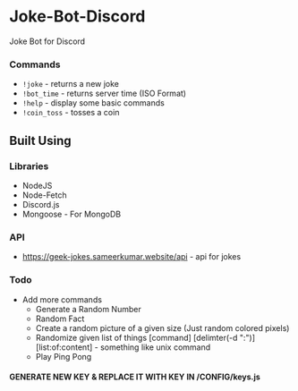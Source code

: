# Joke-Bot-Discord
Joke Bot for Discord

### Commands
- `!joke` - returns a new joke
- `!bot_time` - returns server time (ISO Format)
- `!help` - display some basic commands
- `!coin_toss` - tosses a coin

## Built Using
### Libraries
- NodeJS
- Node-Fetch
- Discord.js
- Mongoose - For MongoDB
### API
- https://geek-jokes.sameerkumar.website/api - api for jokes

### Todo
- Add more commands
  - Generate a Random Number
  - Random Fact
  - Create a random picture of a given size (Just random colored pixels)
  - Randomize given list of things [command] [delimter(-d ":")] [list:of:content] - something like unix command
  - Play Ping Pong


[comment]: <> (Add Instruction on how to generate a new key for bot)
#### GENERATE NEW KEY & REPLACE IT WITH KEY IN /CONFIG/keys.js

